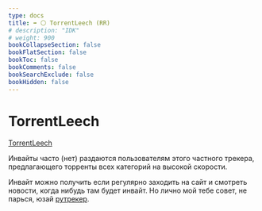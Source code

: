 ```yaml
---
type: docs
title: ➡️ ⚪️ TorrentLeech (RR)
# description: "IDK"
# weight: 900
bookCollapseSection: false
bookFlatSection: false
bookToc: false
bookComments: false
bookSearchExclude: false
bookHidden: false
---
```


# TorrentLeech

[TorrentLeech](https://www.torrentleech.org/?nt)

Инвайты часто (нет) раздаются пользователям этого частного трекера, предлагающего торренты всех категорий на высокой скорости.

Инвайт можно получить если регулярно заходить на сайт и смотреть новости, когда нибудь там будет инвайт. Но лично мой тебе совет, не парься, юзай [рутрекер](../rutracker).
